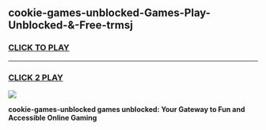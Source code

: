 
## cookie-games-unblocked-Games-Play-Unblocked-&-Free-trmsj
<h3>
<a href="https://premium76.site?title=cookie-games-unblocked&ref=24A">CLICK TO PLAY</a></h3>
<hr>

<h3>
<a href="https://premium76.site?title=cookie-games-unblocked&ref=24A">CLICK 2 PLAY</a>
  
</h3>

<a href="https://premium76.site?title=cookie-games-unblocked&ref=24A"><img src="https://clearcache.store/games.png"></a>


**cookie-games-unblocked games unblocked: Your Gateway to Fun and Accessible Online Gaming**
